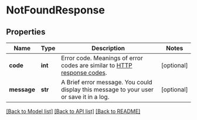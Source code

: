 # NotFoundResponse

## Properties
Name | Type | Description | Notes
------------ | ------------- | ------------- | -------------
**code** | **int** | Error code. Meanings of error codes are similar to [HTTP response codes](https://en.wikipedia.org/wiki/List_of_HTTP_status_codes). | [optional] 
**message** | **str** | A Brief error message. You could display this message to your user or save it in a log. | [optional] 

[[Back to Model list]](../README.md#documentation-for-models) [[Back to API list]](../README.md#documentation-for-api-endpoints) [[Back to README]](../README.md)


